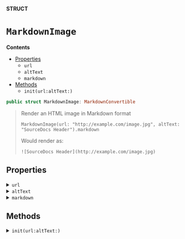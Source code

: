 **STRUCT**

# `MarkdownImage`

**Contents**

- [Properties](#properties)
  - `url`
  - `altText`
  - `markdown`
- [Methods](#methods)
  - `init(url:altText:)`

```swift
public struct MarkdownImage: MarkdownConvertible
```

> Render an HTML image in Markdown format
>
>     MarkdownImage(url: "http://example.com/image.jpg", altText: "SourceDocs Header").markdown
>
> Would render as:
>
>     ![SourceDocs Header](http://example.com/image.jpg)

## Properties
<details><summary markdown="span"><code>url</code></summary>

```swift
public let url: String
```

> URL where the image is located. Can be absolute or relative.

</details>

<details><summary markdown="span"><code>altText</code></summary>

```swift
public let altText: String
```

> Alternate text to display on non-graphic browsers or to be used by screen readers.

</details>

<details><summary markdown="span"><code>markdown</code></summary>

```swift
public var markdown: String
```

> Generated Markdown output

</details>

## Methods
<details><summary markdown="span"><code>init(url:altText:)</code></summary>

```swift
public init(url: String, altText: String = "")
```

> MarkdownImage initializer
>
> - Parameters:
>   - url: URL where the image is located. Can be absolute or relative.
>   - altText: Alternate text to display on non-graphic browsers or to be used by screen readers.

#### Parameters

| Name | Description |
| ---- | ----------- |
| url | URL where the image is located. Can be absolute or relative. |
| altText | Alternate text to display on non-graphic browsers or to be used by screen readers. |

</details>